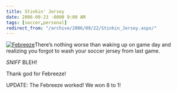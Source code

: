 ```yaml
---
title: Stinkin' Jersey
date: 2006-09-23 -0800 9:00 AM
tags: [soccer,personal]
redirect_from: "/archive/2006/09/22/Stinkin_Jersey.aspx/"
---
```


[![Febreeze](https://haacked.com/images/haacked_com/WindowsLiveWriter/StinkinJersey_8EF8/6072821_thumb2.jpg)](https://haacked.com/images/haacked_com/WindowsLiveWriter/StinkinJersey_8EF8/60728214.jpg)There’s
nothing worse than waking up on game day and realizing you forgot to
wash your soccer jersey from last game.

*SNIFF* BLEH!

Thank god for Febreeze!

UPDATE: The Febreeze worked! We won 8 to 1!


